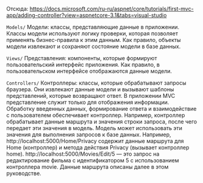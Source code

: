 Отсюда:
https://docs.microsoft.com/ru-ru/aspnet/core/tutorials/first-mvc-app/adding-controller?view=aspnetcore-3.1&tabs=visual-studio

`Models/`
Модели: классы, представляющие данные в приложении. Классы модели используют логику проверки, которая позволяет применять бизнес-правила к этим данным. Как правило, объекты модели извлекают и сохраняют состояние модели в базе данных.

`Views/`
Представления: компоненты, которые формируют пользовательский интерфейс приложения. Как правило, в пользовательском интерфейсе отображаются данные модели.

`Controllers/`
Контроллеры: классы, которые обрабатывают запросы браузера. Они извлекают данные модели и вызывают шаблоны представлений, которые возвращают ответ. В приложении MVC представление служит только для отображения информации. Обработку введенных данных, формирование ответа и взаимодействие с пользователем обеспечивает контроллер. Например, контроллер обрабатывает данные маршрута и значения строки запроса, после чего передает эти значения в модель. Модель может использовать эти значения для выполнения запросов к базе данных. Например, http://localhost:5000/Home/Privacy содержит данные маршрута для Home (контроллер) и метода действия Privacy (вызывает контроллер home). http://localhost:5000/Movies/Edit/5 — это запрос на редактирование фильма с идентификатором 5 с использованием контроллера movie. Данные маршрута описаны далее в этом руководстве.
